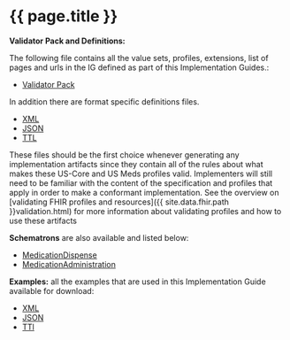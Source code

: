 # {{ page.title }}

<!-- source pages/\_include/{{page.md_filename}}.md  file  -->

**Validator Pack and Definitions:**

The following file contains all the value sets, profiles, extensions, list of pages and urls in the IG defined as part of this Implementation Guides.:

- [Validator Pack](validator.pack)

In addition there are format specific definitions files.
- [XML](definitions.xml.zip)
- [JSON](definitions.json.zip)
- [TTL](definitions.ttl.zip)

These files should be the first choice whenever generating any implementation artifacts since they contain all of the rules about what makes these US-Core and US Meds profiles valid. Implementers will still need to be familiar with the content of the specification and profiles that apply in order to make a conformant implementation.  See the overview on [validating FHIR profiles and resources]({{ site.data.fhir.path }}validation.html) for more information about validating profiles and how to use these artifacts

**Schematrons** are also available and listed below:

- [MedicationDispense](medicationdispense.sch)
- [MedicationAdministration](medicationadministration.sch)

**Examples:** all the examples that are used in this Implementation Guide available for download:

- [XML](examples.xml.zip)
- [JSON](examples.json.zip)
- [TTl](examples.ttl.zip)
